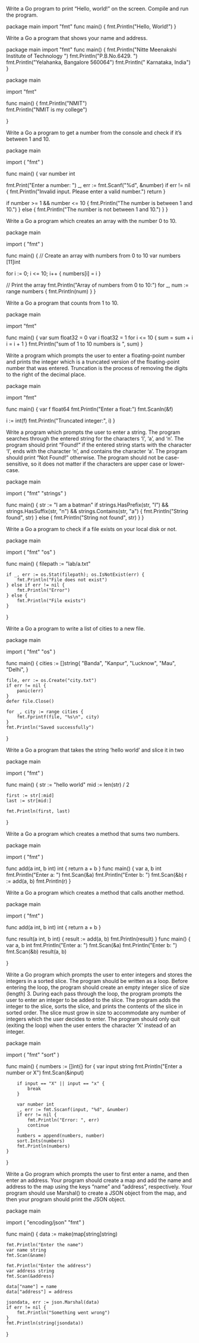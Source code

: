 Write a Go program to print “Hello, world!” on the screen. Compile and run the 
program.  
 
 
package main 
import "fmt" 
func main() { 
 fmt.Println("Hello, World!") 
}






















Write a Go a program that shows your name and address.  
 
package main 
import "fmt" 
func main() { 
 fmt.Println("Nitte Meenakshi Institute of Technology ") 
 fmt.Println("P.B.No.6429. ") 
 fmt.Println("Yelahanka, Bangalore 560064") 
 fmt.Println(" Karnataka, India") 
} 

























 
package main 
 
import "fmt" 
 
func main() { 
 fmt.Println("NMIT")             
 fmt.Println("NMIT is  my college")     
  
}


















Write a Go a program to get a number from the console and check if it’s between 1 and 
10. 

 
package main 
 
import ( 
 "fmt" 
) 
 
func main() { 
 var number int 
 
 fmt.Print("Enter a number: ") 
 _, err := fmt.Scanf("%d", &number) 
 if err != nil { 
  fmt.Println("Invalid input. Please enter a valid number.") 
  return 
 } 
 
 if number >= 1 && number <= 10 { 
  fmt.Println("The number is between 1 and 10.") 
 } else { 
  fmt.Println("The number is not between 1 and 10.") 
 } 
}











Write a Go a program which creates an array with the number 0 to 10.  
 
 
package main 
 
import ( 
 "fmt" 
) 
 
func main() { 
 // Create an array with numbers from 0 to 10 
 var numbers [11]int 
 
 for i := 0; i <= 10; i++ { 
  numbers[i] = i 
 } 
 
 // Print the array 
 fmt.Println("Array of numbers from 0 to 10:") 
 for _, num := range numbers { 
  fmt.Println(num) 
 } 
} 





Write a Go a program that counts from 1 to 10.  
 
 
package main 
 
import "fmt" 
 
func main() { 
 var sum float32 = 0 
 var i float32 = 1 
 for i <= 10 { 
  sum = sum + i 
  i = i + 1 
 } 
 fmt.Println("sum of 1 to 10 numbers is ", sum) 
}














Write a program which prompts the user to enter a floating-point number and prints the 
integer which is a truncated version of the floating-point number that was entered. 
Truncation is the process of removing the digits to the right of the decimal place.  
 
 
package main 
 
import "fmt" 
 
func main() { 
 var f float64 
 fmt.Println("Enter a float:") 
 fmt.Scanln(&f) 
 
 i := int(f) 
 fmt.Println("Truncated integer:", i) 
} 






















 
Write a program which prompts the user to enter a string. The program searches 
through the entered string for the characters ‘I’, ‘a’, and ‘n’. The program should print 
“Found!” if the entered string starts with the character ‘I’, ends with the character ‘n’, 
and contains the character ‘a’. The program should print “Not Found!” otherwise. The 
program should not be case-sensitive, so it does not matter if the characters are upper
case or lower-case.  
 
 
 
package main 
 
import ( 
 "fmt" 
 "strings" 
) 
 
func main() { 
 str := "I am a batman" 
 if strings.HasPrefix(str, "I") && strings.HasSuffix(str, "n") && strings.Contains(str, 
"a") { 
  fmt.Println("String found", str) 
 } else { 
  fmt.Println("String not found", str) 
 } 
}





















 
Write a Go a program to check if a file exists on your local 
disk or not. 





package main

import (
	"fmt"
	"os"
)

func main() {
	filepath := "lab/a.txt"

	if _, err := os.Stat(filepath); os.IsNotExist(err) {
		fmt.Println("File does not exist")
	} else if err != nil {
		fmt.Println("Error")
	} else {
		fmt.Println("File exists")
	}
}
















Write a Go a program to write a list of cities to a new file. 








package main

import (
	"fmt"
	"os"
)

func main() {
	cities := []string{
		"Banda",
		"Kanpur",
		"Lucknow",
		"Mau",
		"Delhi",
	}

	file, err := os.Create("city.txt")
	if err != nil {
		panic(err)
	}
	defer file.Close()

	for _, city := range cities {
		fmt.Fprintf(file, "%s\n", city)
	}
	fmt.Println("Saved successfully")
}











Write a Go a program that takes the string ‘hello world’ and slice it in two 


package main

import (
	"fmt"
)

func main() {
	str := "hello world"
	mid := len(str) / 2

	first := str[:mid]
	last := str[mid:]

	fmt.Println(first, last)
}

















 
Write a Go a program which creates a method that sums two numbers. 





package main

import (
	"fmt"
)

func add(a int, b int) int {
	return a + b
}
func main() {
	var a, b int
	fmt.Println("Enter a: ")
	fmt.Scan(&a)
	fmt.Println("Enter b: ")
	fmt.Scan(&b)
	r := add(a, b)
	fmt.Println(r)
}










Write a Go a program which creates a method that calls 
another method. 

package main

import (
	"fmt"
)

func add(a int, b int) int {
	return a + b
}

func result(a int, b int) {
	result := add(a, b)
	fmt.Println(result)
}
func main() {
	var a, b int
	fmt.Println("Enter a: ")
	fmt.Scan(&a)
	fmt.Println("Enter b: ")
	fmt.Scan(&b)
	result(a, b)

}


















Write a Go program which prompts the user to enter integers and stores the integers in 
a sorted slice. The program should be written as a loop. Before entering the loop, the 
program should create an empty integer slice of size (length) 3. During each pass 
through the loop, the program prompts the user to enter an integer to be added to the 
slice. The program adds the integer to the slice, sorts the slice, and prints the contents of 
the slice in sorted order. The slice must grow in size to accommodate any number of 
integers which the user decides to enter. The program should only quit (exiting the loop) 
when the user enters the character ‘X’ instead of an integer.



package main

import (
	"fmt"
	"sort"
)

func main() {
	numbers := []int{}
	for {
		var input string
		fmt.Println("Enter a number or X")
		fmt.Scan(&input)

		if input == "X" || input == "x" {
			break
		}

		var number int
		_, err := fmt.Sscanf(input, "%d", &number)
		if err != nil {
			fmt.Println("Error: ", err)
			continue
		}
		numbers = append(numbers, number)
		sort.Ints(numbers)
		fmt.Println(numbers)
	}
}




















Write a Go program which prompts the user to first enter a name, and then enter an 
address. Your program should create a map and add the name and address to the map 
using the keys “name” and “address”, respectively. Your program should use Marshal() 
to create a JSON object from the map, and then your program should print the JSON 
object. 

package main

import (
	"encoding/json"
	"fmt"
)

func main() {
	data := make(map[string]string)

	fmt.Println("Enter the name")
	var name string
	fmt.Scan(&name)

	fmt.Println("Enter the address")
	var address string
	fmt.Scan(&address)

	data["name"] = name
	data["address"] = address

	jsondata, err := json.Marshal(data)
	if err != nil {
		fmt.Println("Something went wrong")
	}
	fmt.Println(string(jsondata))

}

